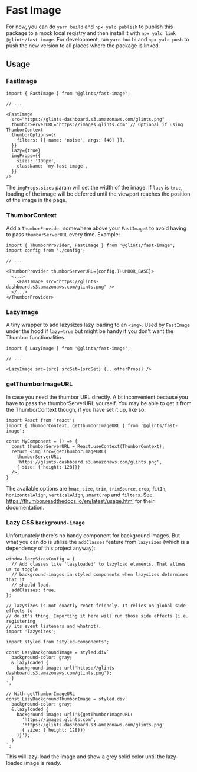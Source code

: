 # Fast Image

For now, you can do `yarn build` and `npx yalc publish` to publish this package to a mock local registry and then install it with `npx yalc link @glints/fast-image`. For development, run `yarn build` and `npx yalc push` to push the new version to all places where the package is linked.

## Usage

### FastImage

```
import { FastImage } from '@glints/fast-image';

// ...

<FastImage
  src="https://glints-dashboard.s3.amazonaws.com/glints.png"
  thumborServerURL="https://images.glints.com" // Optional if using ThumborContext
  thumborOptions={{
    filters: [{ name: 'noise', args: [40] }],
  }}
  lazy={true}
  imgProps={{
    sizes: '100px',
    className: 'my-fast-image',
  }}
/>
```

The `imgProps.sizes` param will set the width of the image. If `lazy` is `true`, loading of the image will be deferred until the viewport reaches the position of the image in the page.

### ThumborContext

Add a `ThumborProvider` somewhere above your `FastImage`s to avoid having to pass `thumborServerURL` every time. Example:

```
import { ThumborProvider, FastImage } from '@glints/fast-image';
import config from './config';

// ...

<ThumborProvider thumborServerURL={config.THUMBOR_BASE}>
  <...>
    <FastImage src="https://glints-dashboard.s3.amazonaws.com/glints.png" />
  </...>
</ThumborProvider>
```

### LazyImage

A tiny wrapper to add lazysizes lazy loading to an `<img>`. Used by `FastImage` under the hood if `lazy=true` but might be handy if you don't want the Thumbor functionalities.

```
import { LazyImage } from '@glints/fast-image';

// ...

<LazyImage src={src} srcSet={srcSet} {...otherProps} />
```

### getThumborImageURL

In case you need the thumbor URL directly. A bt inconvenient because you have to pass the thumborServerURL yourself. You may be able to get it from the ThumborContext though, if you have set it up, like so:

```
import React from 'react';
import { ThumborContext, getThumborImageURL } from '@glints/fast-image';

const MyComponent = () => {
  const thumborServerURL = React.useContext(ThumborContext);
  return <img src={getThumborImageURL(
    thumborServerURL,
    'https://glints-dashboard.s3.amazonaws.com/glints.png',
    { size: { height: 128}}}
  />;
}
```

The available options are `hmac`, `size`, `trim`, `trimSource`, `crop`, `fitIn`, `horizontalAlign`, `verticalAlign`, `smartCrop` and `filters`. See https://thumbor.readthedocs.io/en/latest/usage.html for their documentation.

### Lazy CSS `background-image`

Unfortunately there's no handy component for background images. But what you can do is utilize the `addClasses` feature from `lazysizes` (which is a dependency of this project anyway):

```
window.lazySizesConfig = {
  // Add classes like 'lazyloaded' to lazyload elements. That allows us to toggle
  // background-images in styled components when lazysizes determines that it
  // should load.
  addClasses: true,
};

// lazysizes is not exactly react friendly. It relies on global side effects to
// do it's thing. Importing it here will run those side effects (i.e. registering
// its event listeners and whatnot).
import 'lazysizes';

import styled from "styled-components';

const LazyBackgroundImage = styled.div`
  background-color: gray;
  &.lazyloaded {
    background-image: url('https://glints-dashboard.s3.amazonaws.com/glints.png');
  }
`;

// With getThumborImageURL
const LazyBackgroundThumborImage = styled.div`
  background-color: gray;
  &.lazyloaded {
    background-image: url('${getThumborImageURL(
      'https://images.glints.com',
      'https://glints-dashboard.s3.amazonaws.com/glints.png'
      { size: { height: 128}}}
    )}');
  }
`;
```

This will lazy-load the image and show a grey solid color until the lazy-loaded image is ready.
